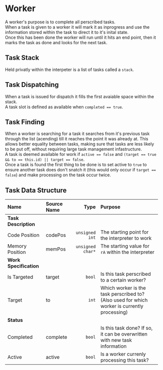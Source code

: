 # Worker
A worker's purpose is to complete all perscribed tasks.  
When a task is given to a worker it will mark it as inprogress and use the information stored within the task to direct it to it's inital state.  
Once this has been done the worker will run until it hits an end point, then it marks the task as done and looks for the next task.

## Task Stack
Held privatly within the interpeter is a list of tasks called a ``stack``.

## Task Dispatching
When a task is issued for dispatch it fills the first avaiable space within the stack.  
A task slot is defined as available when ``completed == true``.

## Task Finding
When a worker is searching for a task it searches from it's previous task through the list (acending) till it reaches the point it was already at. This allows better equality between tasks, making sure that tasks are less likely to be put off, without requiring large task management infastructure.  
A task is deemed available for work if ``active == false`` and ```(target == true && to == this.id) || target == false```.  
Once a task is found the first thing to be done is to set active to ``true`` to ensure another task does don't snatch it (this would only occur if ``target == false``) and make processing on the task occur twice.

## Task Data Structure
| Name | Source Name | Type | Purpose |
|:--|:--|--:|:--|
| **Task Description** |
| Code Position | codePos | ``unsigned int`` | The starting point for the interpreter to work |
| Memory Position | memPos | ``unsigned char*`` | The starting value for ``rA`` within the interpreter |
| **Work Specification** |
| Is Targeted | target | ``bool`` | Is this task perscribed to a certain worker? |
| Target | to | ``int`` | Which worker is the task perscribed to? (Also used for which worker is currently processing) |
| **Status** |
| Completed | complete | ``bool`` | Is this task done? If so, it can be overwritten with new task information |
| Active | active | ``bool`` | Is a worker currenly processing this task? |